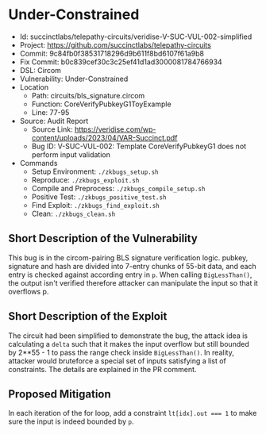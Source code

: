 # Under-Constrained

* Id: succinctlabs/telepathy-circuits/veridise-V-SUC-VUL-002-simplified
* Project: https://github.com/succinctlabs/telepathy-circuits
* Commit: 9c84fb0f38531718296d9b611f8bd6107f61a9b8
* Fix Commit: b0c839cef30c3c25ef41d1ad3000081784766934
* DSL: Circom
* Vulnerability: Under-Constrained
* Location
  - Path: circuits/bls_signature.circom
  - Function: CoreVerifyPubkeyG1ToyExample
  - Line: 77-95
* Source: Audit Report
  - Source Link: https://veridise.com/wp-content/uploads/2023/04/VAR-Succinct.pdf
  - Bug ID: V-SUC-VUL-002: Template CoreVerifyPubkeyG1 does not perform input validation
* Commands
  - Setup Environment: `./zkbugs_setup.sh`
  - Reproduce: `./zkbugs_exploit.sh`
  - Compile and Preprocess: `./zkbugs_compile_setup.sh`
  - Positive Test: `./zkbugs_positive_test.sh`
  - Find Exploit: `./zkbugs_find_exploit.sh`
  - Clean: `./zkbugs_clean.sh`

## Short Description of the Vulnerability

This bug is in the circom-pairing BLS signature verification logic. pubkey, signature and hash are divided into 7-entry chunks of 55-bit data, and each entry is checked against according entry in `p`. When calling `BigLessThan()`, the output isn't verified therefore attacker can manipulate the input so that it overflows p.

## Short Description of the Exploit

The circuit had been simplified to demonstrate the bug, the attack idea is calculating a `delta` such that it makes the input overflow but still bounded by 2**55 - 1 to pass the range check inside `BigLessThan()`. In reality, attacker would bruteforce a special set of inputs satisfying a list of constraints. The details are explained in the PR comment.

## Proposed Mitigation

In each iteration of the for loop, add a constraint `lt[idx].out === 1` to make sure the input is indeed bounded by `p`.

